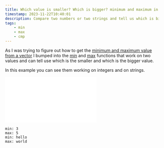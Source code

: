 ```yaml
---
title: Which value is smaller? Which is bigger? minimum and maximum in Rust
timestamp: 2023-11-22T10:40:01
description: Compare two numbers or two strings and tell us which is bigger and which is smaller.
tags:
    - min
    - max
    - cmp
---
```



As I was trying to figure out how to get the [minimum and maximum value from a vector](/minimum-and-maximum-element-of-vector) I bumped into
the [min](https://doc.rust-lang.org/std/cmp/fn.min.html) and [max](https://doc.rust-lang.org/std/cmp/fn.max.html)
functions that work on two values and can tell use which is the smaller and which is the bigger value.

In this example you can see them working on integers and on strings.

![](examples/min-max/src/main.rs)


```
min: 3
max: 5
min: hello
max: world
```

